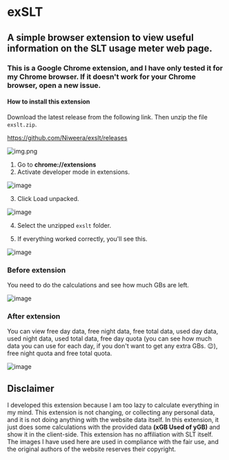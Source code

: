 # exSLT

## A simple browser extension to view useful information on the SLT usage meter web page.

### This is a Google Chrome extension, and I have only tested it for my Chrome browser. If it doesn't work for your Chrome browser, open a new issue.

#### How to install this extension

Download the latest release from the following link. Then unzip the file `exslt.zip`.

https://github.com/Niweera/exslt/releases

![img.png](https://i.imgur.com/7sfQIAV.png)

1. Go to **chrome://extensions**
2. Activate developer mode in extensions.

![image](https://cdn.discordapp.com/attachments/696241860582309911/735128547340976199/unknown.png)

3. Click Load unpacked.

![image](https://cdn.discordapp.com/attachments/696241860582309911/735128592480206858/unknown.png)

4. Select the unzipped `exslt` folder.

5. If everything worked correctly, you'll see this.

![image](https://cdn.discordapp.com/attachments/696241860582309911/735128697081954304/unknown.png)

### Before extension

You need to do the calculations and see how much GBs are left.

![image](https://i.imgur.com/dqYvbGt.jpg)

### After extension

You can view free day data, free night data, free total data, used day data, used night data, used total data, free day quota (you can see how much data you can use for each day, if you don't want to get any extra GBs. 😉), free night quota and free total quota.

![image](https://i.imgur.com/Q6HJM3O.jpg)

## Disclaimer

I developed this extension because I am too lazy to calculate everything in my mind. This extension is not changing, or collecting any personal data, and it is not doing anything with the website data itself. In this extension, it just does some calculations with the provided data **(xGB Used of yGB)** and show it in the client-side. This extension has no affiliation with SLT itself. The images I have used here are used in compliance with the fair use, and the original authors of the website reserves their copyright.
